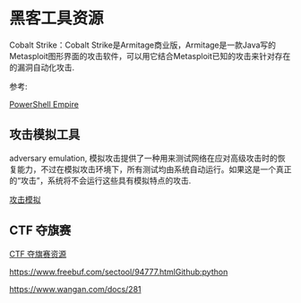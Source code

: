 # 黑客工具资源

Cobalt Strike：Cobalt Strike是Armitage商业版，Armitage是一款Java写的Metasploit图形界面的攻击软件，可以用它结合Metasploit已知的攻击来针对存在的漏洞自动化攻击.

参考:

[PowerShell Empire](https://www.freebuf.com/sectool/158393.html)

## 攻击模拟工具
adversary emulation, 模拟攻击提供了一种用来测试网络在应对高级攻击时的恢复能力，不过在模拟攻击环境下，所有测试均由系统自动运行。如果这是一个真正的“攻击”，系统将不会运行这些具有模拟特点的攻击.

[攻击模拟](https://www.4hou.com/web/11241.html)

## CTF 夺旗赛

[CTF 夺旗赛资源](https://ctftime.org/)


https://www.freebuf.com/sectool/94777.htmlGithub:python


https://www.wangan.com/docs/281